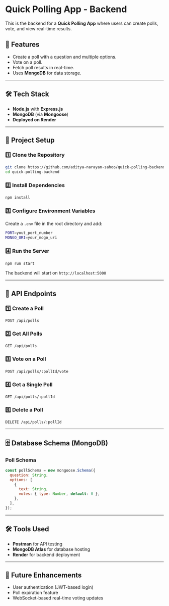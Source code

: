 # Quick Polling App - Backend

This is the backend for a **Quick Polling App** where users can create polls, vote, and view real-time results.

## 🚀 Features

- Create a poll with a question and multiple options.
- Vote on a poll.
- Fetch poll results in real-time.
- Uses **MongoDB** for data storage.

---

## 🛠️ Tech Stack

- **Node.js** with **Express.js**
- **MongoDB** (via **Mongoose**)
- **Deployed on Render**

---

## 📂 Project Setup

### 1️⃣ Clone the Repository

```sh
git clone https://github.com/aditya-narayan-sahoo/quick-polling-backend.git
cd quick-polling-backend
```

### 2️⃣ Install Dependencies

```sh
npm install
```

### 3️⃣ Configure Environment Variables

Create a `.env` file in the root directory and add:

```sh
PORT=yout_port_number
MONGO_URI=your_mogo_uri
```

### 4️⃣ Run the Server

```sh
npm run start
```

The backend will start on `http://localhost:5000`

---

## 📌 API Endpoints

### **1️⃣ Create a Poll**

```http
POST /api/polls
```

### **2️⃣ Get All Polls**

```http
GET /api/polls
```

### **3️⃣ Vote on a Poll**

```http
POST /api/polls/:pollId/vote
```

### **4️⃣ Get a Single Poll**

```http
GET /api/polls/:pollId
```

### **5️⃣ Delete a Poll**

```http
DELETE /api/polls/:pollId
```

---

## 🗄️ Database Schema (MongoDB)

### **Poll Schema**

```js
const pollSchema = new mongoose.Schema({
  question: String,
  options: [
    {
      text: String,
      votes: { type: Number, default: 0 },
    },
  ],
});
```

---

## 🛠️ Tools Used

- **Postman** for API testing
- **MongoDB Atlas** for database hosting
- **Render** for backend deployment

---

## 📌 Future Enhancements

- User authentication (JWT-based login)
- Poll expiration feature
- WebSocket-based real-time voting updates

